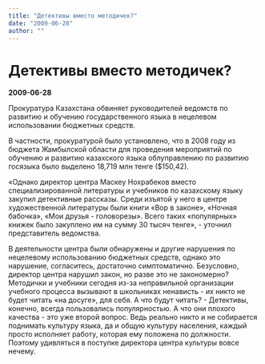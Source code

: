 ```yaml
---
title: "Детективы вместо методичек?"
date: "2009-06-28"
author: ""
---
```


# Детективы вместо методичек?

**2009-06-28** 

Прокуратура Казахстана обвиняет руководителей ведомств по развитию и обучению государственного языка в нецелевом использовании бюджетных средств.

В частности, прокуратурой было установлено, что в 2008 году из бюджета Жамбылской области для проведения мероприятий по обучению и развитию казахского языка облуправлению по развитию госязыка было выделено 18,719 млн тенге ($150,42).

«Однако директор центра Маскеу Нохрабеков вместо специализированной литературы и учебников по казахскому языку закупил детективные рассказы. Среди изъятой у него в центре художественной литературы были книги «Вор в законе», «Ночная бабочка», «Мои друзья - головорезы». Всего таких «популярных» книжек было закуплено им на сумму 30 тысяч тенге», - уточнил представитель ведомства.

В деятельности центра были обнаружены и другие нарушения по нецелевому использованию бюджетных средств, однако это нарушение, согласитесь, достаточно симптоматично. Безусловно, директор центра нарушил закон, но разве это не закономерно? Методички и учебники сегодня из-за неправильной организации учебного процесса вызывают в школьниках ненависть - их никто не будет читать «на досуге», для себя. А что будут читать? - Детективы, конечно, всегда пользовались популярностью. А что они плохого качества - это уже второй вопрос. Ведь реально никто и не собирается поднимать культуру языка, да и общую культуру населения, каждый просто исполняет работу, которая ему положена по должности. Поэтому удивляться в поступке директора центра культуры вовсе нечему.